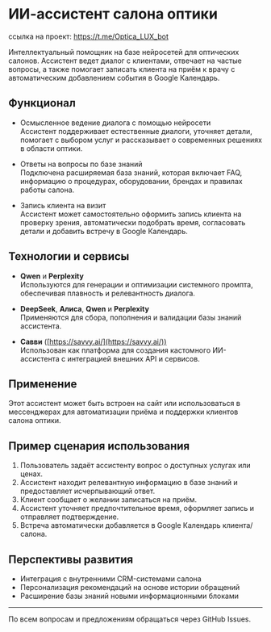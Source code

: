 # ИИ-ассистент салона оптики

ссылка на проект: https://t.me/Optica_LUX_bot 

Интеллектуальный помощник на базе нейросетей для оптических салонов. Ассистент ведет диалог с клиентами, отвечает на частые вопросы, а также помогает записать клиента на приём к врачу с автоматическим добавлением события в Google Календарь.

## Функционал

- Осмысленное ведение диалога с помощью нейросети  
  Ассистент поддерживает естественные диалоги, уточняет детали, помогает с выбором услуг и рассказывает о современных решениях в области оптики.

- Ответы на вопросы по базе знаний  
  Подключена расширяемая база знаний, которая включает FAQ, информацию о процедурах, оборудовании, брендах и правилах работы салона.

- Запись клиента на визит  
  Ассистент может самостоятельно оформить запись клиента на проверку зрения, автоматически подобрать время, согласовать детали и добавить встречу в Google Календарь.

## Технологии и сервисы

- **Qwen** и **Perplexity**  
  Используются для генерации и оптимизации системного промпта, обеспечивая плавность и релевантность диалога.

- **DeepSeek**, **Алиса**, **Qwen** и **Perplexity**  
  Применяются для сбора, пополнения и валидации базы знаний ассистента.

- **Савви** ([https://savvy.ai/](https://savvy.ai/))  
  Использован как платформа для создания кастомного ИИ-ассистента с интеграцией внешних API и сервисов.

## Применение

Этот ассистент может быть встроен на сайт или использоваться в мессенджерах для автоматизации приёма и поддержки клиентов салона оптики.

## Пример сценария использования

1. Пользователь задаёт ассистенту вопрос о доступных услугах или ценах.
2. Ассистент находит релевантную информацию в базе знаний и предоставляет исчерпывающий ответ.
3. Клиент сообщает о желании записаться на приём.
4. Ассистент уточняет предпочтительное время, оформляет запись и отправляет подтверждение.
5. Встреча автоматически добавляется в Google Календарь клиента/салона.

## Перспективы развития

- Интеграция с внутренними CRM-системами салона
- Персонализация рекомендаций на основе истории обращений
- Расширение базы знаний новыми информационными блоками

***

По всем вопросам и предложениям обращаться через GitHub Issues.
